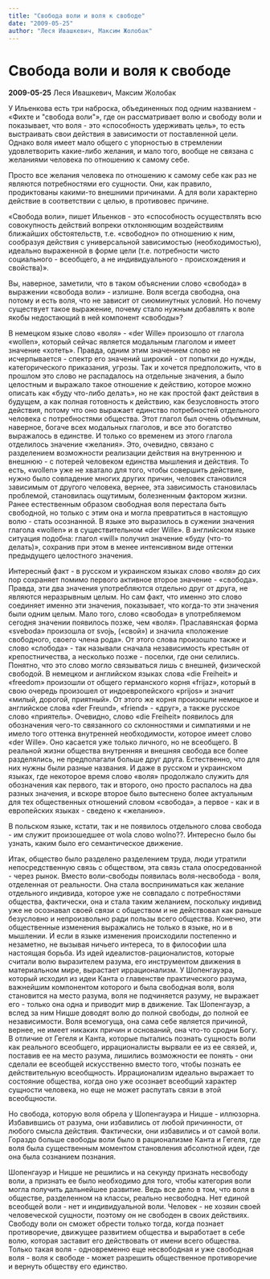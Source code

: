 ```yaml
---
title: "Свобода воли и воля к свободе"
date: "2009-05-25"
author: "Леся Ивашкевич, Максим Жолобак"
---
```


# Свобода воли и воля к свободе

**2009-05-25** Леся Ивашкевич, Максим Жолобак

У Ильенкова есть три наброска, объединенных под одним названием - «Фихте и "свобода воли"», где он рассматривает волю и свободу воли и показывает, что воля - это «способность удерживать цель», то есть выстраивать свои действия в зависимости от поставленной цели. Однако воля имеет мало общего с упорностью в стремлении удовлетворить какие-либо желания, и мало того, вообще не связана с желаниями человека по отношению к самому себе.

Просто все желания человека по отношению к самому себе как раз не являются потребностями его сущности. Они, как правило, продиктованы какими-то внешними причинами. А для воли характерно действие в соответствии с целью, в противовес причине.

«Свобода воли», пишет Ильенков - это «способность осуществлять всю совокупность действий вопреки отклоняющим воздействиям ближайших обстоятельств, т.е. «свободно» по отношению к ним, сообразуя действия с универсальной зависимостью (необходимостью), идеально выраженной в форме цели (т.е. потребности чисто социального - всеобщего, а не индивидуального - происхождения и свойства)».

Вы, наверное, заметили, что в таком объяснении слово «свобода» в выражении «свобода воли» - излишне. Воля всегда свободна, она потому и есть воля, что не зависит от сиюминутных условий. Но почему существует такое выражение, почему стало нужным добавлять к воле якобы недостающий в ней компонент «свободы»?

В немецком языке слово «воля» - «der Wille» произошло от глагола «wollen», который сейчас является модальным глаголом и имеет значение «хотеть». Правда, одним этим значением слово не исчерпывается - спектр его значений широкий - от попытки до нужды, категорического приказания, угрозы. Так и хочется предположить, что в прошлом это слово не распадалось на отдельные значения, а было целостным и выражало такое отношение к действию, которое можно описать как «буду что-либо делать», но не как простой факт действия в будущем, а как полная готовность к действию, как безусловность этого действия, потому что оно выражает единство потребностей отдельного человека с потребностями общества. Этот глагол был очень объемным, наверное, богаче всех модальных глаголов, и все это богатство выражалось в единстве. И только со временем из этого глагола отделилось значение «желания». Это, очевидно, связано с разделением возможности реализации действия на внутреннюю и внешнюю - с потерей человеком единства мышления и действия. То есть, «wollen» уже не хватало для того, чтобы совершить действие, нужно было совпадение многих других причин, человек становился зависимым от другого человека, вернее, эта зависимость становилась проблемой, становилась ощутимым, болезненным фактором жизни. Ранее естественным образом свободная воля перестала быть свободной, но только с этим она и могла превратиться в настоящую волю - стать осознанной. В языке это выразилось в сужении значения глагола «wollen» и в существительном «der Wille». В английском языке ситуация подобна: глагол «will» получил значение «буду (что-то делать)», сохранив при этом в менее интенсивном виде оттенки предыдущего целостного значения.

Интересный факт - в русском и украинском языках слово «воля» до сих пор сохраняет помимо первого активное второе значение - «свобода». Правда, эти два значения употребляются отдельно друг от друга, не являются неразрывным целым. Но сам факт, что именно это слово соединяет именно эти значения, показывает, что когда-то эти значения были одним целым. Мало того, слово «свобода» в употребляемом сегодня значении появилось позже, чем «воля». Праславянская форма «sveboda» произошла от svojь, («свой») и значила «положение свободного, своего члена рода». От этого слова произошло также и слово «слобода» - так называли сначала независимость крестьян от крепостничества, а несколько позже - поселки, где они селились. Понятно, что это слово могло связываться лишь с внешней, физической свободой. В немецком и английском языках слова «die Freiheit» и «freedom» произошли от общего германского корня «frijaz», который в свою очередь произошел от индоевропейского «prijos» и значит «милый, дорогой, приятный». От этого же корня произошли немецкое и английское слова «der Freund», «friend» - «друг», а также русское слово «приятель». Очевидно, слово «die Freiheit» появилось для обозначения чего-то связанного со склонностями и симпатиями и не имело того оттенка внутренней необходимости, которое имеет слово «der Wille». Оно касается уже только личного, но не всеобщего. В реальной жизни общества внутренняя и внешняя свобода все более разделялись, не предполагали больше друг друга. Естественно, что для них нужны были разные названия. И даже в русском и украинском языках, где некоторое время слово «воля» продолжало служить для обозначения как первого, так и второго, оно просто распалось на два разных значения, и вскоре второе было вытеснено более актуальным для тех общественных отношений словом «свобода», а первое - как и в европейских языках - сведено к «желанию».

В польском языке, кстати, так и не появилось отдельного слова свобода - им служит произошедшее от wola слово wolno??. Интересно было бы узнать, каким было его семантическое движение.

Итак, общество было разделено разделением труда, люди утратили непосредственную связь с обществом, эта связь стала опосредованной - через рынок. Вместо воли-свободы появилась воля-несвобода - воля, отделенная от реальности. Она стала восприниматься как желание отдельного индивида, которое уже не совпадало с потребностями общества, фактически, она и стала таким желанием, поскольку индивид уже не осознавал своей связи с обществом и не действовал как раньше безусловно и непроизвольно ради пользы всего общества. Конечно, эти общественные изменения выражались не только в языке, но и в мышлении. И если в языке изменения происходили постепенно и незаметно, не вызывая ничьего интереса, то в философии шла настоящая борьба. Из идей идеалистов-рационалистов, которые считали волю выразителем разума, его инструментом движения в материальном мире, вырастает иррационализм. У Шопенгауэра, который исходил из идеи Канта о главенстве практического разума, важнейшим компонентом которого и была свободная воля, воля становится на место разума, воля не подчиняется разуму, не выражает его - только она одна и приводит мир в движение. Так Шопенгауэр, а вслед за ним Ницше доводят волю до полной свободы, до полной ее независимости. Воля всемогуща, она сама себе является причиной, вернее, не имеет никаких причин и оснований, она что-то сродни Богу. В отличие от Гегеля и Канта, которые пытались познать сущность воли как реального всеобщего, иррационалисты вырвали ее из ее связей, и, поставив ее на место разума, лишились возможности ее понять - они сделали ее всеобщей искусственно вместо того, чтобы познать ее действительную всеобщность. Иррационализм идеально выражает то состояние общества, когда оно уже осознает всеобщий характер сущности человека, но еще не может распутать связи в этой всеобщности.

Но свобода, которую воля обрела у Шопенгауэра и Ницше - иллюзорна. Избавившись от разума, они избавились от любой причинности, от любого смысла действия. Фактически, они избавились и от самой воли. Гораздо больше свободы воли было в рационализме Канта и Гегеля, где воля была существенным моментом становления абсолютной идеи, где она была сознанием познания.

Шопенгауэр и Ницше не решились и на секунду признать несвободу воли, а признать ее было необходимо для того, чтобы категория воли могла получить дальнейшее развитие. Ведь все дело в том, что воля в обществе, разделенном на классы, реально несвободна. Нет единой всеобщей воли - нет и индивидуальной воли. Человек - не хозяин своей человеческой сущности, поэтому он не свободен в своих действиях. Свободу воли он сможет обрести только тогда, когда познает противоречие, движущее развитием общества и выработает в себе волю, которая заставит его действовать от имени всего общества. Только такая воля - одновременно еще несвободная и уже свободная воля - воля к свободе - может разрешить общественное противоречие и вернуть обществу его единство.